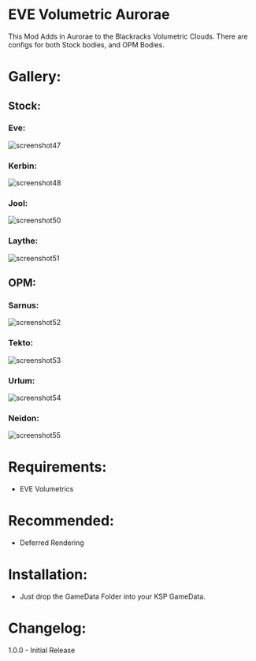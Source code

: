 # EVE Volumetric Aurorae

This Mod Adds in Aurorae to the Blackracks Volumetric Clouds. There are configs 
for both Stock bodies, and OPM Bodies.

# Gallery:

## Stock:

### Eve:
![screenshot47](https://github.com/user-attachments/assets/6f6dd4ea-62a4-4688-aa54-24a164b9285d)

### Kerbin:
![screenshot48](https://github.com/user-attachments/assets/c263780a-a11b-42d4-b17e-91c32721b918)

### Jool:
![screenshot50](https://github.com/user-attachments/assets/2c4f41f3-1127-4b82-9b5e-3d3333ae69bb)

### Laythe:
![screenshot51](https://github.com/user-attachments/assets/4ebeca62-7e36-4064-aa17-906e8baeee78)

## OPM:

### Sarnus:
![screenshot52](https://github.com/user-attachments/assets/c26836a3-288d-44c2-9493-95280bebfb5e)

### Tekto:
![screenshot53](https://github.com/user-attachments/assets/69ec5d3f-492b-47d0-98e0-efef3acadc41)

### Urlum:
![screenshot54](https://github.com/user-attachments/assets/5f24d008-ee49-4eff-aed0-aa7edbbb7f13)

### Neidon:
![screenshot55](https://github.com/user-attachments/assets/ab4bec08-9748-483c-a419-76f5c7d342e1)

# Requirements:

* EVE Volumetrics

# Recommended:

* Deferred Rendering

# Installation:

* Just drop the GameData Folder into your KSP GameData.

# Changelog:

1.0.0 - Initial Release
